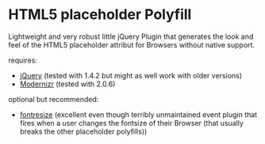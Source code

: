 HTML5 placeholder Polyfill
===========================

Lightweight and very robust little jQuery Plugin that generates the look and feel of the HTML5 placeholder attribut for Browsers without native support.

requires:

* [jQuery](http://jquery.com/) (tested with 1.4.2 but might as well work with older versions)
* [Modernizr](http://www.modernizr.com/) (tested with 2.0.6)

optional but recommended:

* [fontresize](http://www.tomdeater.com/jquery/onfontresize/) (excellent even though terribly unmaintained event plugin that fires when a user changes the fontsize of their Browser (that usually breaks the other placeholder polyfills))
